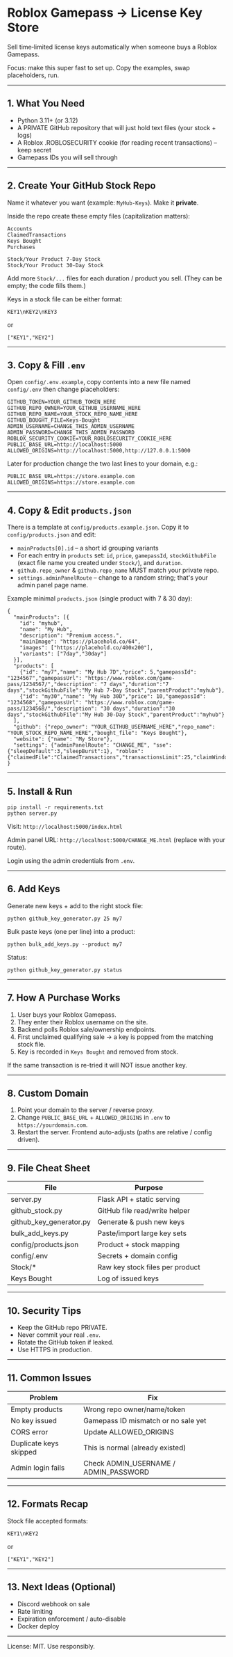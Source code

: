 # Roblox Gamepass → License Key Store

Sell time‑limited license keys automatically when someone buys a Roblox Gamepass.

Focus: make this super fast to set up. Copy the examples, swap placeholders, run.

---
## 1. What You Need
* Python 3.11+ (or 3.12)
* A PRIVATE GitHub repository that will just hold text files (your stock + logs)
* A Roblox .ROBLOSECURITY cookie (for reading recent transactions) – keep secret
* Gamepass IDs you will sell through

---
## 2. Create Your GitHub Stock Repo
Name it whatever you want (example: `MyHub-Keys`). Make it **private**.

Inside the repo create these empty files (capitalization matters):
```
Accounts
ClaimedTransactions
Keys Bought
Purchases

Stock/Your Product 7-Day Stock
Stock/Your Product 30-Day Stock
```
Add more `Stock/...` files for each duration / product you sell. (They can be empty; the code fills them.)

Keys in a stock file can be either format:
```
KEY1\nKEY2\nKEY3
```
or
```
["KEY1","KEY2"]
```

---
## 3. Copy & Fill `.env`
Open `config/.env.example`, copy contents into a new file named `config/.env` then change placeholders:
```
GITHUB_TOKEN=YOUR_GITHUB_TOKEN_HERE
GITHUB_REPO_OWNER=YOUR_GITHUB_USERNAME_HERE
GITHUB_REPO_NAME=YOUR_STOCK_REPO_NAME_HERE
GITHUB_BOUGHT_FILE=Keys-Bought
ADMIN_USERNAME=CHANGE_THIS_ADMIN_USERNAME
ADMIN_PASSWORD=CHANGE_THIS_ADMIN_PASSWORD
ROBLOX_SECURITY_COOKIE=YOUR_ROBLOSECURITY_COOKIE_HERE
PUBLIC_BASE_URL=http://localhost:5000
ALLOWED_ORIGINS=http://localhost:5000,http://127.0.0.1:5000
```
Later for production change the two last lines to your domain, e.g.:
```
PUBLIC_BASE_URL=https://store.example.com
ALLOWED_ORIGINS=https://store.example.com
```

---
## 4. Copy & Edit `products.json`
There is a template at `config/products.example.json`. Copy it to `config/products.json` and edit:
* `mainProducts[0].id` – a short id grouping variants
* For each entry in `products` set: `id`, `price`, `gamepassId`, `stockGithubFile` (exact file name you created under `Stock/`), and `duration`.
* `github.repo_owner` & `github.repo_name` MUST match your private repo.
* `settings.adminPanelRoute` – change to a random string; that's your admin panel page name.

Example minimal `products.json` (single product with 7 & 30 day):
```
{
  "mainProducts": [{
    "id": "myhub",
    "name": "My Hub",
    "description": "Premium access.",
    "mainImage": "https://placehold.co/64",
    "images": ["https://placehold.co/400x200"],
    "variants": ["7day","30day"]
  }],
  "products": [
    {"id": "my7","name": "My Hub 7D","price": 5,"gamepassId": "1234567","gamepassUrl": "https://www.roblox.com/game-pass/1234567/","description": "7 days","duration":"7 days","stockGithubFile":"My Hub 7-Day Stock","parentProduct":"myhub"},
    {"id": "my30","name": "My Hub 30D","price": 10,"gamepassId": "1234568","gamepassUrl": "https://www.roblox.com/game-pass/1234568/","description": "30 days","duration":"30 days","stockGithubFile":"My Hub 30-Day Stock","parentProduct":"myhub"}
  ],
  "github": {"repo_owner": "YOUR_GITHUB_USERNAME_HERE","repo_name": "YOUR_STOCK_REPO_NAME_HERE","bought_file": "Keys Bought"},
  "website": {"name": "My Store"},
  "settings": {"adminPanelRoute": "CHANGE_ME", "sse": {"sleepDefault":3,"sleepBurst":1}, "roblox": {"claimedFile":"ClaimedTransactions","transactionsLimit":25,"claimWindowHours":12,"preferSalesAPI":true}}
}
```

---
## 5. Install & Run
```
pip install -r requirements.txt
python server.py
```
Visit: `http://localhost:5000/index.html`

Admin panel URL: `http://localhost:5000/CHANGE_ME.html` (replace with your route).

Login using the admin credentials from `.env`.

---
## 6. Add Keys
Generate new keys + add to the right stock file:
```
python github_key_generator.py 25 my7
```
Bulk paste keys (one per line) into a product:
```
python bulk_add_keys.py --product my7
```
Status:
```
python github_key_generator.py status
```

---
## 7. How A Purchase Works
1. User buys your Roblox Gamepass.
2. They enter their Roblox username on the site.
3. Backend polls Roblox sale/ownership endpoints.
4. First unclaimed qualifying sale -> a key is popped from the matching stock file.
5. Key is recorded in `Keys Bought` and removed from stock.

If the same transaction is re-tried it will NOT issue another key.

---
## 8. Custom Domain
1. Point your domain to the server / reverse proxy.
2. Change `PUBLIC_BASE_URL` + `ALLOWED_ORIGINS` in `.env` to `https://yourdomain.com`.
3. Restart the server. Frontend auto-adjusts (paths are relative / config driven).

---
## 9. File Cheat Sheet
| File | Purpose |
|------|---------|
| server.py | Flask API + static serving |
| github_stock.py | GitHub file read/write helper |
| github_key_generator.py | Generate & push new keys |
| bulk_add_keys.py | Paste/import large key sets |
| config/products.json | Product + stock mapping |
| config/.env | Secrets + domain config |
| Stock/* | Raw key stock files per product |
| Keys Bought | Log of issued keys |

---
## 10. Security Tips
* Keep the GitHub repo PRIVATE.
* Never commit your real `.env`.
* Rotate the GitHub token if leaked.
* Use HTTPS in production.

---
## 11. Common Issues
| Problem | Fix |
|---------|-----|
| Empty products | Wrong repo owner/name/token |
| No key issued | Gamepass ID mismatch or no sale yet |
| CORS error | Update ALLOWED_ORIGINS |
| Duplicate keys skipped | This is normal (already existed) |
| Admin login fails | Check ADMIN_USERNAME / ADMIN_PASSWORD |

---
## 12. Formats Recap
Stock file accepted formats:
```
KEY1\nKEY2
```
or
```
["KEY1","KEY2"]
```

---
## 13. Next Ideas (Optional)
* Discord webhook on sale
* Rate limiting
* Expiration enforcement / auto-disable
* Docker deploy

---
License: MIT. Use responsibly.
